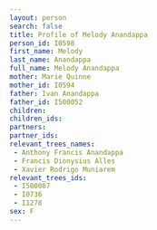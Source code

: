 ```yaml
---
layout: person
search: false
title: Profile of Melody Anandappa
person_id: I0598
first_name: Melody
last_name: Anandappa
full_name: Melody Anandappa
mother: Marie Quinne
mother_id: I0594
father: Ivan Anandappa
father_id: I500052
children:
children_ids:
partners:
partner_ids:
relevant_trees_names:
 - Anthony Francis Anandappa
 - Francis Dionysius Alles
 - Xavier Rodrigo Muniarem
relevant_trees_ids:
 - I500087
 - I0736
 - I1278
sex: F
---
```


